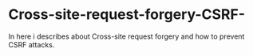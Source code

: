 # Cross-site-request-forgery-CSRF-
In here i describes about Cross-site request forgery and how to prevent CSRF attacks.
